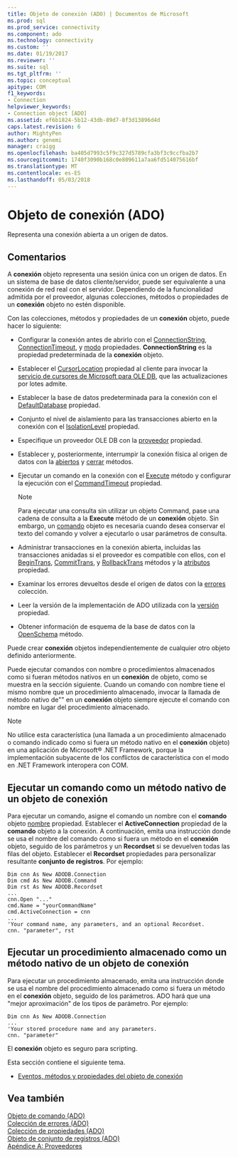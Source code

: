 ```yaml
---
title: Objeto de conexión (ADO) | Documentos de Microsoft
ms.prod: sql
ms.prod_service: connectivity
ms.component: ado
ms.technology: connectivity
ms.custom: ''
ms.date: 01/19/2017
ms.reviewer: ''
ms.suite: sql
ms.tgt_pltfrm: ''
ms.topic: conceptual
apitype: COM
f1_keywords:
- Connection
helpviewer_keywords:
- Connection object [ADO]
ms.assetid: ef6b1824-5b12-43db-89d7-8f3d13896d4d
caps.latest.revision: 6
author: MightyPen
ms.author: genemi
manager: craigg
ms.openlocfilehash: ba405d7993c5f9c327d5789cfa3bf3c9ccfba2b7
ms.sourcegitcommit: 1740f3090b168c0e809611a7aa6fd514075616bf
ms.translationtype: MT
ms.contentlocale: es-ES
ms.lasthandoff: 05/03/2018
---
```

# <a name="connection-object-ado"></a>Objeto de conexión (ADO)
Representa una conexión abierta a un origen de datos.  
  
## <a name="remarks"></a>Comentarios  
 A **conexión** objeto representa una sesión única con un origen de datos. En un sistema de base de datos cliente/servidor, puede ser equivalente a una conexión de red real con el servidor. Dependiendo de la funcionalidad admitida por el proveedor, algunas colecciones, métodos o propiedades de un **conexión** objeto no estén disponible.  
  
 Con las colecciones, métodos y propiedades de un **conexión** objeto, puede hacer lo siguiente:  
  
-   Configurar la conexión antes de abrirlo con el [ConnectionString](../../../ado/reference/ado-api/connectionstring-property-ado.md), [ConnectionTimeout](../../../ado/reference/ado-api/connectiontimeout-property-ado.md), y [modo](../../../ado/reference/ado-api/mode-property-ado.md) propiedades. **ConnectionString** es la propiedad predeterminada de la **conexión** objeto.  
  
-   Establecer el [CursorLocation](../../../ado/reference/ado-api/cursorlocation-property-ado.md) propiedad al cliente para invocar la [servicio de cursores de Microsoft para OLE DB](../../../ado/guide/appendixes/microsoft-cursor-service-for-ole-db-ado-service-component.md), que las actualizaciones por lotes admite.  
  
-   Establecer la base de datos predeterminada para la conexión con el [DefaultDatabase](../../../ado/reference/ado-api/defaultdatabase-property.md) propiedad.  
  
-   Conjunto el nivel de aislamiento para las transacciones abierto en la conexión con el [IsolationLevel](../../../ado/reference/ado-api/isolationlevel-property.md) propiedad.  
  
-   Especifique un proveedor OLE DB con la [proveedor](../../../ado/reference/ado-api/provider-property-ado.md) propiedad.  
  
-   Establecer y, posteriormente, interrumpir la conexión física al origen de datos con la [abiertos](../../../ado/reference/ado-api/open-method-ado-connection.md) y [cerrar](../../../ado/reference/ado-api/close-method-ado.md) métodos.  
  
-   Ejecutar un comando en la conexión con el [Execute](../../../ado/reference/ado-api/execute-method-ado-connection.md) método y configurar la ejecución con el [CommandTimeout](../../../ado/reference/ado-api/commandtimeout-property-ado.md) propiedad.  
  
    > [!NOTE]
    >  Para ejecutar una consulta sin utilizar un objeto Command, pase una cadena de consulta a la **Execute** método de un **conexión** objeto. Sin embargo, un [comando](../../../ado/reference/ado-api/command-object-ado.md) objeto es necesaria cuando desea conservar el texto del comando y volver a ejecutarlo o usar parámetros de consulta.  
  
-   Administrar transacciones en la conexión abierta, incluidas las transacciones anidadas si el proveedor es compatible con ellos, con el [BeginTrans](../../../ado/reference/ado-api/begintrans-committrans-and-rollbacktrans-methods-ado.md), [CommitTrans](../../../ado/reference/ado-api/begintrans-committrans-and-rollbacktrans-methods-ado.md), y [RollbackTrans](../../../ado/reference/ado-api/begintrans-committrans-and-rollbacktrans-methods-ado.md) métodos y la [atributos](../../../ado/reference/ado-api/attributes-property-ado.md) propiedad.  
  
-   Examinar los errores devueltos desde el origen de datos con la [errores](../../../ado/reference/ado-api/errors-collection-ado.md) colección.  
  
-   Leer la versión de la implementación de ADO utilizada con la [versión](../../../ado/reference/ado-api/version-property-ado.md) propiedad.  
  
-   Obtener información de esquema de la base de datos con la [OpenSchema](../../../ado/reference/ado-api/openschema-method.md) método.  
  
 Puede crear **conexión** objetos independientemente de cualquier otro objeto definido anteriormente.  
  
 Puede ejecutar comandos con nombre o procedimientos almacenados como si fueran métodos nativos en un **conexión** de objeto, como se muestra en la sección siguiente. Cuando un comando con nombre tiene el mismo nombre que un procedimiento almacenado, invocar la llamada de método nativo de"" en un **conexión** objeto siempre ejecute el comando con nombre en lugar del procedimiento almacenado.  
  
> [!NOTE]
>  No utilice esta característica (una llamada a un procedimiento almacenado o comando indicado como si fuera un método nativo en el **conexión** objeto) en una aplicación de Microsoft® .NET Framework, porque la implementación subyacente de los conflictos de característica con el modo en .NET Framework interopera con COM.  
  
## <a name="execute-a-command-as-a-native-method-of-a-connection-object"></a>Ejecutar un comando como un método nativo de un objeto de conexión  
 Para ejecutar un comando, asigne el comando un nombre con el **comando** objeto [nombre](../../../ado/reference/ado-api/name-property-ado.md) propiedad. Establecer el **ActiveConnection** propiedad de la **comando** objeto a la conexión. A continuación, emita una instrucción donde se usa el nombre del comando como si fuera un método en el **conexión** objeto, seguido de los parámetros y un **Recordset** si se devuelven todas las filas del objeto. Establecer el **Recordset** propiedades para personalizar resultante **conjunto de registros**. Por ejemplo:  
  
```  
Dim cnn As New ADODB.Connection  
Dim cmd As New ADODB.Command  
Dim rst As New ADODB.Recordset  
...  
cnn.Open "..."  
cmd.Name = "yourCommandName"  
cmd.ActiveConnection = cnn  
...  
'Your command name, any parameters, and an optional Recordset.  
cnn. "parameter", rst  
```  
  
## <a name="execute-a-stored-procedure-as-a-native-method-of-a-connection-object"></a>Ejecutar un procedimiento almacenado como un método nativo de un objeto de conexión  
 Para ejecutar un procedimiento almacenado, emita una instrucción donde se usa el nombre del procedimiento almacenado como si fuera un método en el **conexión** objeto, seguido de los parámetros. ADO hará que una "mejor aproximación" de los tipos de parámetro. Por ejemplo:  
  
```  
Dim cnn As New ADODB.Connection  
...  
'Your stored procedure name and any parameters.  
cnn. "parameter"  
```  
  
 El **conexión** objeto es seguro para scripting.  
  
 Esta sección contiene el siguiente tema.  
  
-   [Eventos, métodos y propiedades del objeto de conexión](../../../ado/reference/ado-api/connection-object-properties-methods-and-events.md)  
  
## <a name="see-also"></a>Vea también  
 [Objeto de comando (ADO)](../../../ado/reference/ado-api/command-object-ado.md)   
 [Colección de errores (ADO)](../../../ado/reference/ado-api/errors-collection-ado.md)   
 [Colección de propiedades (ADO)](../../../ado/reference/ado-api/properties-collection-ado.md)   
 [Objeto de conjunto de registros (ADO)](../../../ado/reference/ado-api/recordset-object-ado.md)   
 [Apéndice A: Proveedores](../../../ado/guide/appendixes/appendix-a-providers.md)
